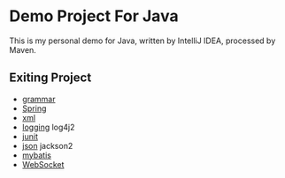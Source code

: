 Demo Project For Java
=====================
This is my personal demo for Java, written by IntelliJ IDEA, processed by Maven.

## Exiting Project
* [grammar](grammar)
* [Spring](spring)
* [xml](xml)
* [logging](logging) log4j2
* [junit](junit)
* [json](json) jackson2
* [mybatis](mybatis)
* [WebSocket](websocket)